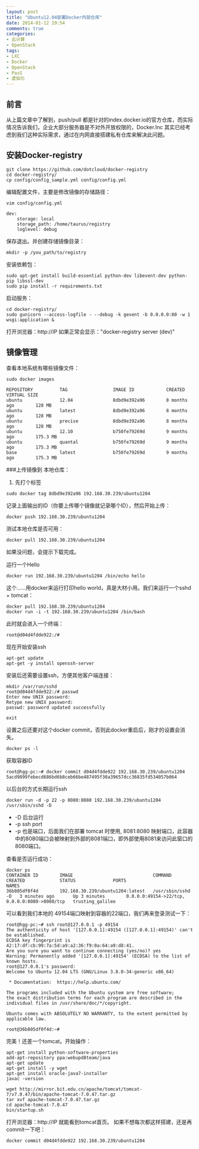 ```yaml
---
layout: post
title: "Ubuntu12.04部署Docker内部仓库"
date: 2014-01-12 19:54
comments: true
categories: 
- 云计算
- OpenStack
tags:
- LXC
- Docker
- OpenStack
- PasS
- 虚拟化
---
```


## 前言
从上篇文章中了解到，push/pull 都是针对的index.docker.io的官方仓库，而实际情况告诉我们，企业大部分服务器是不对外开放权限的，Docker.Inc 其实已经考虑到我们这种实际需求，通过在内网直接搭建私有仓库来解决此问题。

## 安装Docker-registry
```
git clone https://github.com/dotcloud/docker-registry
cd docker-registry/
cp config/config_sample.yml config/config.yml
```
编辑配置文件，主要是修改镜像的存储路径：
```
vim config/config.yml

dev:
    storage: local
    storage_path: /home/taurus/registry
    loglevel: debug
```	
保存退出。并创建存储镜像目录：
```
mkdir -p /you_path/to/registry
```
安装依赖包：
```
sudo apt-get install build-essential python-dev libevent-dev python-pip libssl-dev
sudo pip install -r requirements.txt
```

启动服务：
```
cd docker-registry/
sudo gunicorn --access-logfile - --debug -k gevent -b 0.0.0.0:80 -w 1 wsgi:application & 
```
打开浏览器：http://IP   如果正常会显示："docker-registry server (dev)"

<!-- more -->
## 镜像管理
查看本地系统有哪些镜像文件：
```
sudo docker images

REPOSITORY          TAG                 IMAGE ID            CREATED             VIRTUAL SIZE
ubuntu              12.04               8dbd9e392a96        8 months ago        128 MB
ubuntu              latest              8dbd9e392a96        8 months ago        128 MB
ubuntu              precise             8dbd9e392a96        8 months ago        128 MB
ubuntu              12.10               b750fe79269d        9 months ago        175.3 MB
ubuntu              quantal             b750fe79269d        9 months ago        175.3 MB
base                latest              b750fe79269d        9 months ago        175.3 MB
```


###上传镜像到 本地仓库：
1. 先打个标签
```
sudo docker tag 8dbd9e392a96 192.168.30.239/ubuntu1204
```
记录上面输出的ID（你要上传哪个镜像就记录哪个ID），然后开始上传：
```
docker push 192.168.30.239/ubuntu1204
```
测试本地仓库是否可用：
```
docker pull 192.168.30.239/ubuntu1204
```
如果没问题，会提示下载完成。

运行一个Hello
```
docker run 192.168.30.239/ubuntu1204 /bin/echo hello
```
这个……用docker来运行打印hello world，真是大材小用。我们来运行一个sshd + tomcat：
```
docker pull 192.168.30.239/ubuntu1204
docker run -i -t 192.168.30.239/ubuntu1204 /bin/bash
```
此时就会进入一个终端：
```
root@d04d4fdde922:/# 
```
现在开始安装ssh
```
apt-get update
apt-get -y install openssh-server
```
安装后还需要设置ssh，方便其他客户端连接：
```
mkdir /var/run/sshd
root@d04d4fdde922:/# passwd
Enter new UNIX password: 
Retype new UNIX password: 
passwd: password updated successfully

exit
```
设置之后还要对这个docker  commit，否则此docker重启后，刚才的设置会消失。
```
docker ps -l
```
获取容器ID
```
root@hgg-pc:~# docker commit d04d4fdde922 192.168.30.239/ubuntu1204
5acd9899febecd686bd6b8ceb66be487495f30a39657dcc36835fd534057b064
```
以后台的方式长期运行ssh
```
docker run -d -p 22 -p 8080:8080 192.168.30.239/ubuntu1204 /usr/sbin/sshd -D
```

* -D  后台运行
* -p  ssh port
* -p  也是端口，后面我们在部署 tomcat 时使用,  8081:8080 映射端口，此容器中的8080端口会被映射到外部的8081端口，即外部使用8081来访问此窗口的8080端口。

查看是否运行成功：
```
docker ps
CONTAINER ID        IMAGE                              COMMAND             CREATED             STATUS              PORTS                                           NAMES
36b805df0f4d        192.168.30.239/ubuntu1204:latest   /usr/sbin/sshd -D   3 minutes ago       Up 3 minutes        0.0.0.0:49154->22/tcp, 0.0.0.0:8080->8080/tcp   trusting_galileo  
```

可以看到我们本地的 49154端口映射到容器的22端口，我们再来登录测试一下：
```
root@hgg-pc:~# ssh root@127.0.0.1 -p 49154
The authenticity of host '[127.0.0.1]:49154 ([127.0.0.1]:49154)' can't be established.
ECDSA key fingerprint is 42:17:df:cb:99:7a:5d:a9:a2:36:f9:0a:64:a9:d8:41.
Are you sure you want to continue connecting (yes/no)? yes
Warning: Permanently added '[127.0.0.1]:49154' (ECDSA) to the list of known hosts.
root@127.0.0.1's password: 
Welcome to Ubuntu 12.04 LTS (GNU/Linux 3.8.0-34-generic x86_64)

 * Documentation:  https://help.ubuntu.com/

The programs included with the Ubuntu system are free software;
the exact distribution terms for each program are described in the
individual files in /usr/share/doc/*/copyright.

Ubuntu comes with ABSOLUTELY NO WARRANTY, to the extent permitted by
applicable law.

root@36b805df0f4d:~# 
```
完美！还差一个tomcat。开始操作：
```
apt-get install python-software-properties
add-apt-repository ppa:webupd8team/java
apt-get update
apt-get install -y wget
apt-get install oracle-java7-installer
javac -version

wget http://mirror.bit.edu.cn/apache/tomcat/tomcat-7/v7.0.47/bin/apache-tomcat-7.0.47.tar.gz
tar xvf apache-tomcat-7.0.47.tar.gz
cd apache-tomcat-7.0.47
bin/startup.sh
```

打开浏览器：http://IP  就能看到tomcat首页。
如果不想每次都这样搭建，还是再commit一下吧：
```
docker commit d04d4fdde922 192.168.30.239/ubuntu1204
```

